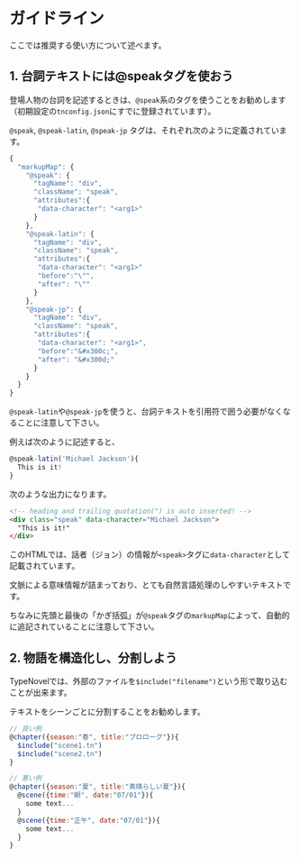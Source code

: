 # ガイドライン

ここでは推奨する使い方について述べます。

## 1. 台詞テキストには@speakタグを使おう

登場人物の台詞を記述するときは、`@speak`系のタグを使うことをお勧めします（初期設定の`tnconfig.json`にすでに登録されています）。

`@speak`, `@speak-latin`, `@speak-jp` タグは、それぞれ次のように定義されています。

```javascript
{
  "markupMap": {
    "@speak": {
      "tagName": "div",
      "className": "speak",
      "attributes":{
	   "data-character": "<arg1>"
      }
    },
    "@speak-latin": {
      "tagName": "div",
      "className": "speak",
      "attributes":{
	   "data-character": "<arg1>"
       "before":"\"",
       "after": "\""
      }
    },
    "@speak-jp": {
      "tagName": "div",
      "className": "speak",
      "attributes":{
	   "data-character": "<arg1>",
       "before":"&#x300c;",
       "after": "&#x300d;"
      }
    }
  }
}
```

`@speak-latin`や`@speak-jp`を使うと、台詞テキストを引用符で囲う必要がなくなることに注意して下さい。

例えば次のように記述すると、

```javascript
@speak-latin('Michael Jackson'){
  This is it!
}
```

次のような出力になります。

```html
<!-- heading and trailing quotation(") is auto inserted! -->
<div class="speak" data-character="Michael Jackson">
  "This is it!"
</div>
```

このHTMLでは、話者（ジョン）の情報が`<speak>`タグに`data-character`として記載されています。

文脈による意味情報が詰まっており、とても自然言語処理のしやすいテキストです。

ちなみに先頭と最後の「かぎ括弧」が`@speak`タグの`markupMap`によって、自動的に追記されていることに注意して下さい。


## 2. 物語を構造化し、分割しよう

TypeNovelでは、外部のファイルを`$include("filename")`という形で取り込むことが出来ます。

テキストをシーンごとに分割することをお勧めします。

```javascript
// 良い例
@chapter({season:"春", title:"プロローグ"}){
  $include("scene1.tn")
  $include("scene2.tn")
}

// 悪い例
@chapter({season:"夏", title:"素晴らしい夏"}){
  @scene({time:"朝", date:"07/01"}){
    some text...
  }
  @scene({time:"正午", date:"07/01"}){
    some text...
  }
}
```
